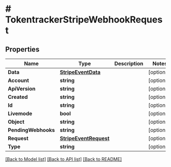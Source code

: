 # # TokentrackerStripeWebhookRequest


## Properties 


Name | Type | Description | Notes
------------ | ------------- | ------------- | -------------
**Data**| [**StripeEventData**](StripeEventData.md) |   | [optional]
**Account**| **string** |   | [optional]
**ApiVersion**| **string** |   | [optional]
**Created**| **string** |   | [optional]
**Id**| **string** |   | [optional]
**Livemode**| **bool** |   | [optional]
**Object**| **string** |   | [optional]
**PendingWebhooks**| **string** |   | [optional]
**Request**| [**StripeEventRequest**](StripeEventRequest.md) |   | [optional]
**Type**| **string** |   | [optional]


[[Back to Model list]](../../README.md#models) [[Back to API list]](../../README.md#endpoints) [[Back to README]](../../README.md)

